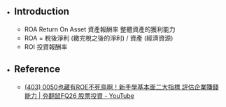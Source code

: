 - ## Introduction
	- ROA Return On Asset 資產報酬率 整體資產的獲利能力
	- ROA = 稅後淨利 (繳完稅之後的淨利) / 資產 (經濟資源)
	- ROI 投資報酬率
- ## Reference
	- [(403) 0050也藏有ROE不死鳥啊！新手學基本面二大指標 評估企業賺錢能力 | 夯翻鼠FQ26 股票投資 - YouTube](https://www.youtube.com/watch?v=VnYdpRMU8Y0&list=PLrZrfGLGySze4iKPvxQeEBwKIJ8j1uxC1&index=4&ab_channel=%E6%9F%B4%E9%BC%A0%E5%85%84%E5%BC%9FZRBros)